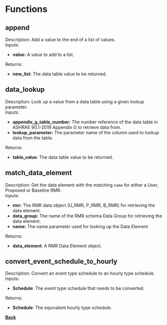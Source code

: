 # Functions  

## append 
Description:  Add a value to the end of a list of values.   
Inputs:  
- **value:** A value to add to a list.

Returns:  
- **new_list**: The data table value to be returned.


## data_lookup 
Description: Look up a value from a data table using a given lookup parameter.   
Inputs:  
- **appendix_g_table_number:** The number reference of the data table in ASHRAE 90.1-2019 Appendix G to retrieve data from.  
- **lookup_parameter:** The parameter name of the column used to lookup data from the table.  

Returns:  
- **table_value**: The data table value to be returned.

## match_data_element 
Description: Get the data element with the matching `name` for either a User, Proposed or Baseline RMR.   
Inputs:  
- **rmr:** The RMR data object (U_RMR, P_RMR, B_RMR) for retrieving the data element.  
- **data_group:** The name of the RMR schema Data Group for retrieving the data element.   
- **name:** The name parameter used for looking up the Data Element

Returns:  
- **data_element**: A RMR Data Element object.

## convert_event_schedule_to_hourly 
Description: Convert an event type schedule to an hourly type schedule.  
Inputs:  
- **Schedule**: The event type schedule that needs to be converted.

Returns:  
- **Schedule**: The equivalent hourly type schedule.

**[Back](_toc.md)**
